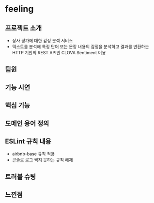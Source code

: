# feeling

## 프로젝트 소개
- 상사 평가에 대한 감정 분석 서비스
- 텍스트를 분석해 특정 단어 또는 문장 내용의 감정을 분석하고 결과를 반환하는 HTTP 기반의 REST API인 CLOVA Sentiment 이용
## 팀원

## 기능 시연

## 핵심 기능

## 도메인 용어 정의

## ESLint 규칙 내용
- airbnb-base 규칙 적용
- 콘솔로 로그 찍지 뭇하는 규칙 해제
## 트러블 슈팅

## 느낀점
